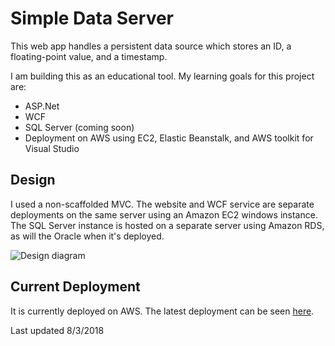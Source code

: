 # Simple Data Server

This web app handles a persistent data source which stores an ID, a floating-point value, and a timestamp. 

I am building this as an educational tool. My learning goals for this project are:
 - ASP.Net
 - WCF
 - SQL Server (coming soon)
 - Deployment on AWS using EC2, Elastic Beanstalk, and AWS toolkit for Visual Studio

## Design
I used a non-scaffolded MVC. The website and WCF service are separate deployments on the same server using an Amazon EC2 windows instance. The SQL Server instance is hosted on a separate server using Amazon RDS, as will the Oracle when it's deployed.

![Design diagram](https://i.imgur.com/QHEfSOq.png)


## Current Deployment
It is currently deployed on AWS. The latest deployment can be seen [here](http://rgftestdeploy.us-east-2.elasticbeanstalk.com/). 


Last updated 8/3/2018